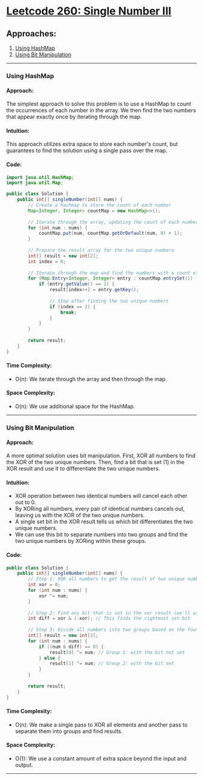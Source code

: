 # [Leetcode 260: Single Number III](https://leetcode.com/problems/single-number-iii/)

## Approaches:

1. [Using HashMap](#using-hashmap)
2. [Using Bit Manipulation](#using-bit-manipulation)

---

### Using HashMap

#### Approach:
The simplest approach to solve this problem is to use a HashMap to count the occurrences of each number in the array. We then find the two numbers that appear exactly once by iterating through the map.

#### Intuition:
This approach utilizes extra space to store each number's count, but guarantees to find the solution using a single pass over the map.

#### Code:
```java
import java.util.HashMap;
import java.util.Map;

public class Solution {
    public int[] singleNumber(int[] nums) {
        // Create a hashmap to store the count of each number
        Map<Integer, Integer> countMap = new HashMap<>();
        
        // Iterate through the array, updating the count of each number
        for (int num : nums) {
            countMap.put(num, countMap.getOrDefault(num, 0) + 1);
        }
        
        // Prepare the result array for the two unique numbers
        int[] result = new int[2];
        int index = 0;
        
        // Iterate through the map and find the numbers with a count of 1
        for (Map.Entry<Integer, Integer> entry : countMap.entrySet()) {
            if (entry.getValue() == 1) {
                result[index++] = entry.getKey();
                
                // Stop after finding the two unique numbers
                if (index == 2) {
                    break;
                }
            }
        }
        
        return result;
    }
}
```

#### Time Complexity:
- O(n): We iterate through the array and then through the map.

#### Space Complexity:
- O(n): We use additional space for the HashMap.

---

### Using Bit Manipulation

#### Approach:
A more optimal solution uses bit manipulation. First, XOR all numbers to find the XOR of the two unique numbers. Then, find a bit that is set (1) in the XOR result and use it to differentiate the two unique numbers.

#### Intuition:
- XOR operation between two identical numbers will cancel each other out to 0.
- By XORing all numbers, every pair of identical numbers cancels out, leaving us with the XOR of the two unique numbers.
- A single set bit in the XOR result tells us which bit differentiates the two unique numbers.
- We can use this bit to separate numbers into two groups and find the two unique numbers by XORing within these groups.

#### Code:
```java
public class Solution {
    public int[] singleNumber(int[] nums) {
        // Step 1: XOR all numbers to get the result of two unique numbers XORed
        int xor = 0;
        for (int num : nums) {
            xor ^= num;
        }
        
        // Step 2: Find any bit that is set in the xor result (we'll use the rightmost bit)
        int diff = xor & (-xor); // This finds the rightmost set bit
        
        // Step 3: Divide all numbers into two groups based on the found bit
        int[] result = new int[2];
        for (int num : nums) {
            if ((num & diff) == 0) {
                result[0] ^= num; // Group 1: with the bit not set
            } else {
                result[1] ^= num; // Group 2: with the bit set
            }
        }
        
        return result;
    }
}
```

#### Time Complexity:
- O(n): We make a single pass to XOR all elements and another pass to separate them into groups and find results.

#### Space Complexity:
- O(1): We use a constant amount of extra space beyond the input and output.

---

